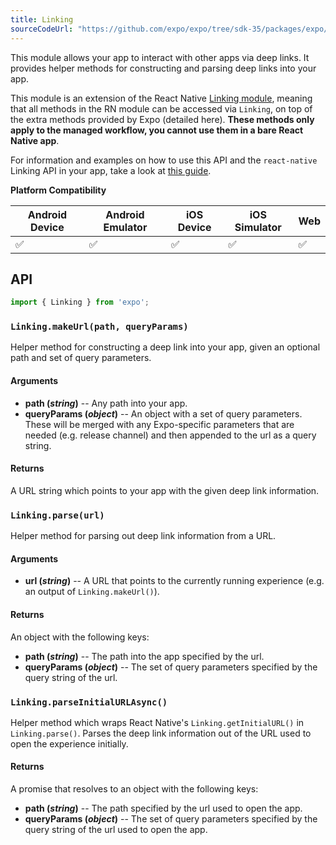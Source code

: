 ```yaml
---
title: Linking
sourceCodeUrl: "https://github.com/expo/expo/tree/sdk-35/packages/expo/src/Linking"
---
```


This module allows your app to interact with other apps via deep links. It provides helper methods for constructing and parsing deep links into your app.

This module is an extension of the React Native [Linking module](https://facebook.github.io/react-native/docs/linking.html), meaning that all methods in the RN module can be accessed via `Linking`, on top of the extra methods provided by Expo (detailed here). **These methods only apply to the managed workflow, you cannot use them in a bare React Native app**.

For information and examples on how to use this API and the `react-native` Linking API in your app, take a look at [this guide](../../workflow/linking/).

**Platform Compatibility**

| Android Device | Android Emulator | iOS Device | iOS Simulator |  Web  |
| ------ | ---------- | ------ | ------ | ------ |
| ✅     |  ✅     | ✅     | ✅     | ✅    |

## API

```js
import { Linking } from 'expo';
```

### `Linking.makeUrl(path, queryParams)`

Helper method for constructing a deep link into your app, given an optional path and set of query parameters.

#### Arguments

- **path (_string_)** -- Any path into your app.
- **queryParams (_object_)** -- An object with a set of query parameters. These will be merged with any Expo-specific parameters that are needed (e.g. release channel) and then appended to the url as a query string.

#### Returns

A URL string which points to your app with the given deep link information.

### `Linking.parse(url)`

Helper method for parsing out deep link information from a URL.

#### Arguments

- **url (_string_)** -- A URL that points to the currently running experience (e.g. an output of `Linking.makeUrl()`).

#### Returns

An object with the following keys:

- **path (_string_)** -- The path into the app specified by the url.
- **queryParams (_object_)** -- The set of query parameters specified by the query string of the url.

### `Linking.parseInitialURLAsync()`

Helper method which wraps React Native's `Linking.getInitialURL()` in `Linking.parse()`. Parses the deep link information out of the URL used to open the experience initially.

#### Returns

A promise that resolves to an object with the following keys:

- **path (_string_)** -- The path specified by the url used to open the app.
- **queryParams (_object_)** -- The set of query parameters specified by the query string of the url used to open the app.
